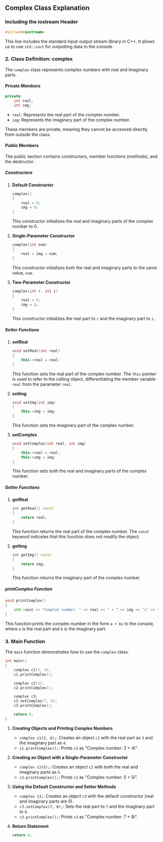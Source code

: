 ## Complex Class Explanation



### Including the iostream Header

```c++
#include<iostream>
```

This line includes the standard input-output stream library in C++. It allows us to use `std::cout` for outputting data to the console.

### 2. Class Definition: complex

The `complex` class represents complex numbers with real and imaginary parts.

#### Private Members

```c++
private:
    int real;
    int img;
```

- `real`: Represents the real part of the complex number.
- `img`: Represents the imaginary part of the complex number.

These members are private, meaning they cannot be accessed directly from outside the class.

#### Public Members

The public section contains constructors, member functions (methods), and the destructor.

##### Constructors

1. **Default Constructor**

   ```c++
   complex()
   {
       real = 0;
       img = 0;
   }
   ```

   This constructor initializes the real and imaginary parts of the complex number to 0.

2. **Single-Parameter Constructor**

   ```c++
   complex(int num)
   {
       real = img = num;
   }
   ```

   This constructor initializes both the real and imaginary parts to the same value, `num`.

3. **Two-Parameter Constructor**

   ```c++
   complex(int r, int i)
   {
       real = r;
       img = i;
   }
   ```

   This constructor initializes the real part to `r` and the imaginary part to `i`.

##### Setter Functions

1. **setReal**

   ```c++
   void setReal(int real)
   {
       this->real = real;
   }
   ```

   This function sets the real part of the complex number. The `this` pointer is used to refer to the calling object, differentiating the member variable `real` from the parameter `real`.

2. **setImg**

   ```c++
   void setImg(int img)
   {
       this->img = img;
   }
   ```

   This function sets the imaginary part of the complex number.

3. **setComplex**

   ```c++
   void setComplex(int real, int img)
   {
       this->real = real;
       this->img = img;
   }
   ```

   This function sets both the real and imaginary parts of the complex number.

##### Getter Functions

1. **getReal**

   ```c++
   int getReal() const
   {
       return real;
   }
   ```

   This function returns the real part of the complex number. The `const` keyword indicates that this function does not modify the object.

2. **getImg**

   ```c++
   int getImg() const
   {
       return img;
   }
   ```

   This function returns the imaginary part of the complex number.

##### printComplex Function

```c++
void printComplex()
{
    std::cout << "Complex number: " << real << " + " << img << "i" << std::endl;
}
```

This function prints the complex number in the form `a + bi` to the console, where `a` is the real part and `b` is the imaginary part.

### 3. Main Function

The `main` function demonstrates how to use the `complex` class.

```c++
int main()
{
    complex c1(3, 4);
    c1.printComplex();

    complex c2(5);
    c2.printComplex();

    complex c3;
    c3.setComplex(7, 8);
    c3.printComplex();

    return 0;
}
```

1. **Creating Objects and Printing Complex Numbers**

   - `complex c1(3, 4);`: Creates an object `c1` with the real part as `3` and the imaginary part as `4`.
   - `c1.printComplex();`: Prints `c1` as "Complex number: 3 + 4i".

2. **Creating an Object with a Single-Parameter Constructor**

   - `complex c2(5);`: Creates an object `c2` with both the real and imaginary parts as `5`.
   - `c2.printComplex();`: Prints `c2` as "Complex number: 5 + 5i".

3. **Using the Default Constructor and Setter Methods**

   - `complex c3;`: Creates an object `c3` with the default constructor (real and imaginary parts are 0).
   - `c3.setComplex(7, 8);`: Sets the real part to `7` and the imaginary part to `8`.
   - `c3.printComplex();`: Prints `c3` as "Complex number: 7 + 8i".

4. **Return Statement**

   ```c++
   return 0;
   ```

